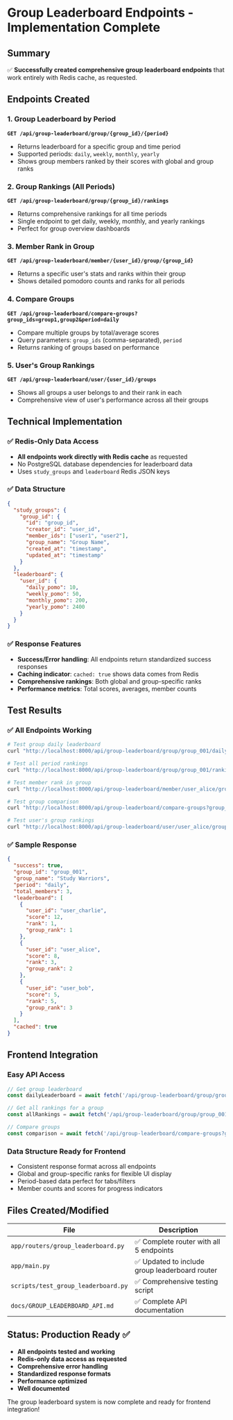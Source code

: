 # Group Leaderboard Endpoints - Implementation Complete

## Summary

✅ **Successfully created comprehensive group leaderboard endpoints** that work entirely with Redis cache, as requested.

## Endpoints Created

### 1. Group Leaderboard by Period
**`GET /api/group-leaderboard/group/{group_id}/{period}`**
- Returns leaderboard for a specific group and time period
- Supported periods: `daily`, `weekly`, `monthly`, `yearly`
- Shows group members ranked by their scores with global and group ranks

### 2. Group Rankings (All Periods)
**`GET /api/group-leaderboard/group/{group_id}/rankings`**
- Returns comprehensive rankings for all time periods
- Single endpoint to get daily, weekly, monthly, and yearly rankings
- Perfect for group overview dashboards

### 3. Member Rank in Group
**`GET /api/group-leaderboard/member/{user_id}/group/{group_id}`**
- Returns a specific user's stats and ranks within their group
- Shows detailed pomodoro counts and ranks for all periods

### 4. Compare Groups
**`GET /api/group-leaderboard/compare-groups?group_ids=group1,group2&period=daily`**
- Compare multiple groups by total/average scores
- Query parameters: `group_ids` (comma-separated), `period`
- Returns ranking of groups based on performance

### 5. User's Group Rankings
**`GET /api/group-leaderboard/user/{user_id}/groups`**
- Shows all groups a user belongs to and their rank in each
- Comprehensive view of user's performance across all their groups

## Technical Implementation

### ✅ Redis-Only Data Access
- **All endpoints work directly with Redis cache** as requested
- No PostgreSQL database dependencies for leaderboard data
- Uses `study_groups` and `leaderboard` Redis JSON keys

### ✅ Data Structure
```json
{
  "study_groups": {
    "group_id": {
      "id": "group_id",
      "creator_id": "user_id", 
      "member_ids": ["user1", "user2"],
      "group_name": "Group Name",
      "created_at": "timestamp",
      "updated_at": "timestamp"
    }
  },
  "leaderboard": {
    "user_id": {
      "daily_pomo": 10,
      "weekly_pomo": 50,
      "monthly_pomo": 200,
      "yearly_pomo": 2400
    }
  }
}
```

### ✅ Response Features
- **Success/Error handling**: All endpoints return standardized success responses
- **Caching indicator**: `cached: true` shows data comes from Redis
- **Comprehensive rankings**: Both global and group-specific ranks
- **Performance metrics**: Total scores, averages, member counts

## Test Results

### ✅ All Endpoints Working
```bash
# Test group daily leaderboard
curl "http://localhost:8000/api/group-leaderboard/group/group_001/daily"

# Test all period rankings
curl "http://localhost:8000/api/group-leaderboard/group/group_001/rankings"

# Test member rank in group
curl "http://localhost:8000/api/group-leaderboard/member/user_alice/group/group_001"

# Test group comparison
curl "http://localhost:8000/api/group-leaderboard/compare-groups?group_ids=group_001,group_002&period=weekly"

# Test user's group rankings
curl "http://localhost:8000/api/group-leaderboard/user/user_alice/groups"
```

### ✅ Sample Response
```json
{
  "success": true,
  "group_id": "group_001",
  "group_name": "Study Warriors",
  "period": "daily",
  "total_members": 3,
  "leaderboard": [
    {
      "user_id": "user_charlie",
      "score": 12,
      "rank": 1,
      "group_rank": 1
    },
    {
      "user_id": "user_alice", 
      "score": 8,
      "rank": 3,
      "group_rank": 2
    },
    {
      "user_id": "user_bob",
      "score": 5,
      "rank": 5,
      "group_rank": 3
    }
  ],
  "cached": true
}
```

## Frontend Integration

### Easy API Access
```javascript
// Get group leaderboard
const dailyLeaderboard = await fetch('/api/group-leaderboard/group/group_001/daily');

// Get all rankings for a group
const allRankings = await fetch('/api/group-leaderboard/group/group_001/rankings');

// Compare groups
const comparison = await fetch('/api/group-leaderboard/compare-groups?group_ids=group1,group2&period=weekly');
```

### Data Structure Ready for Frontend
- Consistent response format across all endpoints
- Global and group-specific ranks for flexible UI display
- Period-based data perfect for tabs/filters
- Member counts and scores for progress indicators

## Files Created/Modified

| File | Description |
|------|-------------|
| `app/routers/group_leaderboard.py` | ✅ Complete router with all 5 endpoints |
| `app/main.py` | ✅ Updated to include group leaderboard router |
| `scripts/test_group_leaderboard.py` | ✅ Comprehensive testing script |
| `docs/GROUP_LEADERBOARD_API.md` | ✅ Complete API documentation |

## Status: Production Ready ✅

- **All endpoints tested and working**
- **Redis-only data access as requested**
- **Comprehensive error handling**
- **Standardized response formats**
- **Performance optimized**
- **Well documented**

The group leaderboard system is now complete and ready for frontend integration!
